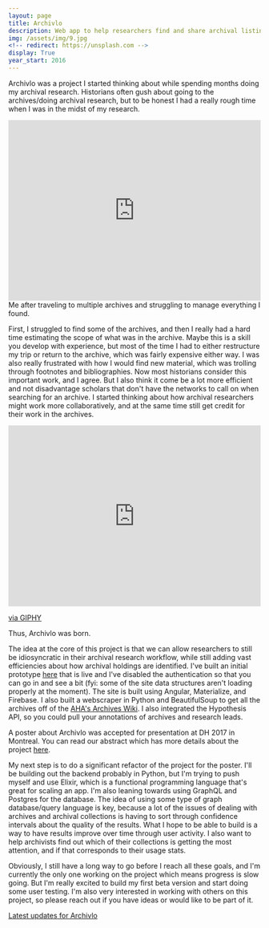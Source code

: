 ```yaml
---
layout: page
title: Archivlo
description: Web app to help researchers find and share archival listings, 2016-Present
img: /assets/img/9.jpg
<!-- redirect: https://unsplash.com -->
display: True
year_start: 2016
---
```

Archivlo was a project I started thinking about while spending months doing my archival research. Historians often gush about going to the archives/doing archival research, but to be honest I had a really rough time when I was in the midst of my research. 

<iframe src="https://giphy.com/embed/bq6F8QYqBU7Yc" width="100%" height="360" frameBorder="0" class="giphy-embed" allowFullScreen></iframe><figcaption> Me after traveling to multiple archives and struggling to manage everything I found.</figcaption>

First, I struggled to find some of the archives, and then I really had a hard time estimating the scope of what was in the archive. Maybe this is a skill you develop with experience, but most of the time I had to either restructure my trip or return to the archive, which was fairly expensive either way. I was also really frustrated with how I would find new material, which was trolling through footnotes and bibliographies. Now most historians consider this important work, and I agree. But I also think it come be a lot more efficient and not disadvantage scholars that don't have the networks to call on when searching for an archive. I started thinking about how archival researchers might work more collaboratively, and at the same time still get credit for their work in the archives.

<iframe src="https://giphy.com/embed/3o85xIO33l7RlmLR4I" width="100%" height="361" frameBorder="0" class="giphy-embed" allowFullScreen></iframe><p><a href="https://giphy.com/gifs/yosub-girl-taco-why-not-both-3o85xIO33l7RlmLR4I">via GIPHY</a></p>

Thus, Archivlo was born.

The idea at the core of this project is that we can allow researchers to still be idiosyncratic in their archival research workflow, while still adding vast efficiencies about how archival holdings are identified. I've built an initial prototype [here](https://www.archivlo.com/) that is live and I've disabled the authentication so that you can go in and see a bit (fyi: some of the site data structures aren't loading properly at the moment). The site is built using Angular, Materialize, and Firebase. I also built a webscraper in Python and BeautifulSoup to get all the archives off of the [AHA's Archives Wiki](http://archiveswiki.historians.org/index.php/Main_Page). I also integrated the Hypothesis API, so you could pull your annotations of archives and research leads. 

A poster about Archivlo was accepted for presentation at DH 2017 in Montreal. You can read our abstract which has more details about the project <a href="{{site.baseurl}}/assets/pdf/ArchivloDigitizingtheArchivalResearchWorkflow.pdf" target="_blank">here</a>.

My next step is to do a significant refactor of the project for the poster. I'll be building out the backend probably in Python, but I'm trying to push myself and use Elixir, which is a functional programming language that's great for scaling an app. I'm also leaning towards using GraphQL and Postgres for the database. The idea of using some type of graph database/query language is key, because a lot of the issues of dealing with archives and archival collections is having to sort through confidence intervals about the quality of the results. What I hope to be able to build is a way to have results improve over time through user activity. I also want to help archivists find out which of their collections is getting the most attention, and if that corresponds to their usage stats. 

Obviously, I still have a long way to go before I reach all these goals, and I'm currently the only one working on the project which means progress is slow going. But I'm really excited to build my first beta version and start doing some user testing. I'm also very interested in working with others on this project, so please reach out if you have ideas or would like to be part of it.

[Latest updates for Archivlo](https://github.com/ZoeLeBlanc/Archivlo)


